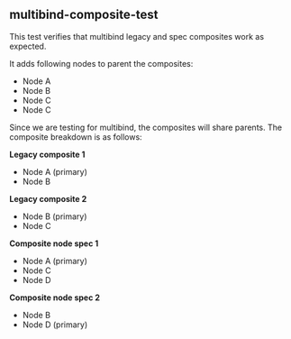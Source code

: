 ## multibind-composite-test

This test verifies that multibind legacy and spec composites work as expected.

It adds following nodes to parent the composites:

* Node A
* Node B
* Node C
* Node C

Since we are testing for multibind, the composites will share parents.
The composite breakdown is as follows:

**Legacy composite 1**

* Node A (primary)
* Node B

**Legacy composite 2**

* Node B (primary)
* Node C

**Composite node spec 1**

* Node A (primary)
* Node C
* Node D

**Composite node spec 2**

* Node B
* Node D (primary)
